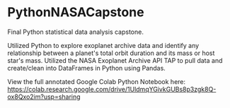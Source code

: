 # PythonNASACapstone
Final Python statistical data analysis capstone.

Utilized Python to explore exoplanet archive data and identify any relationship between a planet's total orbit duration and its mass or host star's mass. Utilized the NASA Exoplanet Archive API TAP to pull data and create/clean into DataFrames in Python using Pandas.

View the full annotated Google Colab Python Notebook here: https://colab.research.google.com/drive/1UldmqYGivkGUBs8p3zgk8Q-ox8Qxo2im?usp=sharing
